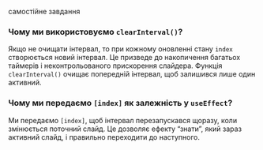  самостійне завдання

###  Чому ми використовуємо `clearInterval()`?
Якщо не очищати інтервал, то при кожному оновленні стану `index` створюється новий інтервал.
Це призведе до накопичення багатьох таймерів і неконтрольованого прискорення слайдера.
Функція `clearInterval()` очищає попередній інтервал, щоб залишився лише один активний.

###  Чому ми передаємо `[index]` як залежність у `useEffect`?
Ми передаємо `[index]`, щоб інтервал перезапускався щоразу, коли змінюється поточний слайд.
Це дозволяє ефекту “знати”, який зараз активний слайд, і правильно переходити до наступного.
